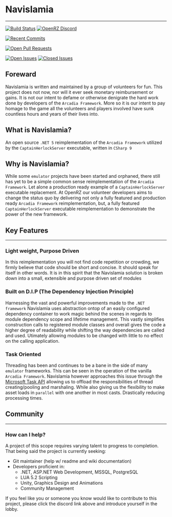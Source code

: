 # Navislamia
---
[![Build Status](https://github.com/iSmokeDrow/Navislamia/actions/workflows/build.yml/badge.svg?branch=Development)](https://github.com/iSmokeDrow/Navislamia/actions/workflows/build.yml)
[![OpenRZ Discord](https://badgen.net/discord/members/UQz9uydsFY)](https://discord.gg/UQz9uydsFY)

[![Recent Commits](https://img.shields.io/github/commit-activity/m/iSmokeDrow/Navislamia?label=Commits&style=flat-square)]()

[![Open Pull Requests](https://img.shields.io/github/issues-pr-raw/ismokedrow/navislamia?label=Open%20Pull%20Requests&style=flat-square)]()

[![Open Issues](https://img.shields.io/github/issues-raw/ismokedrow/navislamia?color=red&label=Open%20Issues&style=flat-square)]()
[![Closed Issues](https://img.shields.io/github/issues-closed-raw/ismokedrow/navislamia?color=Green&label=Closed%20Issues&style=flat-square)]()

## Foreward

Navislamia is written and maintained by a group of volunteers for fun. This project does not now, nor will it ever seek monetary reimbursement or gains. It is not our intent to defame or otherwise denigrate the hard work done by developers of the `Arcadia Framework`. More so it is our intent to pay homage to the game all the volunteers and players involved have sunk countless hours and years of their lives into.

## **What is Navislamia?** 

An open source `.NET 5` reimplementation of the `Arcadia Framework` utilized by the `CaptainHerlockServer` executable, written in `CSharp 9`

## **Why is Navislamia?**

While some `emulator` projects have been started and orphaned, there still has yet to be a simple common sense reimplementation of the `Arcadia Framework`. Let alone a production ready example of a `CaptainHerlockServer` executable replacement. At OpenRZ our volunteer developers aims to change the status quo by delivering not only a fully featured and production ready `Arcadia Framework` reimplementation, but, a fully featured `CaptainHerlockServer` executable reimplementation to demonstrate the power of the new framework.

## Key Features
---

### Light weight, Purpose Driven

In this reimplementation you will not find code repetition or crowding, we firmly believe that code should be short and concise. It should speak for itself in other words. It is in this spirit that the Navislamia solution is broken down into a small, extensible and purpose driven set of modules

### Built on D.I.P (The Dependency Injection Principle)

Harnessing the vast and powerful improvements made to the `.NET framework` Navislamia uses abstraction ontop of an easily configured dependency container to work magic behind the scenes in regards to module dependency scope and lifetime management. This vastly simplifies construction calls to registered module classes and overall gives the code a higher degree of readability while shifting the way dependencies are called and used. Utimately allowing modules to be changed with little to no effect on the calling application.

### Task Oriented

Threading has been and continues to be a bane in the side of many `emulator` frameworks. This can be seen in the operation of the vanilla `Arcadia Framework`. Navislamia however approaches this issue through the [Microsoft Task API](https://docs.microsoft.com/en-us/dotnet/api/system.threading.tasks?view=net-6.0) allowing us to offload the responsibilities of thread creating/pooling and marshaling. While also giving us the flexibility to make asset loads in `parallel` with one another in most casts. Drastically reducing processing times.

## Community
---

### How can I help?

A project of this scope requires varying talent to progress to completion. That being said the project is currently seeking:

- Git maintainer (help w/ readme and wiki documentation)
- Developers proficient in:
    - .NET, ASP.NET Web Development, MSSQL, PostgreSQL
    - LUA 5.2 Scripting
    - Unity, Graphics Design and Animations
    - Community Management

If you feel like you or someone you know would like to contribute to this project, please click the discord link above and introduce yourself in the lobby.


